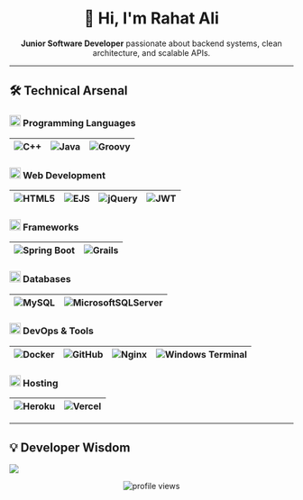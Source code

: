 <h1 align="center">👋 Hi, I'm Rahat Ali</h1>

<p align="center">
  <b>Junior Software Developer</b> passionate about backend systems, clean architecture, and scalable APIs.
</p>


---

## 🛠️ Technical Arsenal

### <img src="https://cdn-icons-png.flaticon.com/512/6132/6132222.png" width="20"/> Programming Languages
| ![C++](https://img.shields.io/badge/c++-%2300599C.svg?style=for-the-badge&logo=c%2B%2B&logoColor=white) | ![Java](https://img.shields.io/badge/java-%23ED8B00.svg?style=for-the-badge&logo=openjdk&logoColor=white) | ![Groovy](https://img.shields.io/badge/groovy-%23468AFF.svg?style=for-the-badge&logo=apachegroovy&logoColor=white) |
|----------|----------|----------|

### <img src="https://cdn-icons-png.flaticon.com/512/1055/1055687.png" width="20"/> Web Development
| ![HTML5](https://img.shields.io/badge/html5-%23E34F26.svg?style=for-the-badge&logo=html5&logoColor=white) | ![EJS](https://img.shields.io/badge/ejs-%23B4CA65.svg?style=for-the-badge&logo=ejs&logoColor=black) | ![jQuery](https://img.shields.io/badge/jquery-%230769AD.svg?style=for-the-badge&logo=jquery&logoColor=white) | ![JWT](https://img.shields.io/badge/JWT-black?style=for-the-badge&logo=JSON%20web%20tokens) |
|----------|----------|----------|----------|

### <img src="https://cdn-icons-png.flaticon.com/512/1087/1087840.png" width="20"/> Frameworks
| ![Spring Boot](https://img.shields.io/badge/spring%20boot-%236DB33F.svg?style=for-the-badge&logo=springboot&logoColor=white) | ![Grails](https://img.shields.io/badge/grails-%2300C7B7.svg?style=for-the-badge&logo=grails&logoColor=white) |
|----------|----------|

### <img src="https://cdn-icons-png.flaticon.com/512/2906/2906274.png" width="20"/> Databases
| ![MySQL](https://img.shields.io/badge/mysql-4479A1.svg?style=for-the-badge&logo=mysql&logoColor=white) | ![MicrosoftSQLServer](https://img.shields.io/badge/Microsoft%20SQL%20Server-CC2927?style=for-the-badge&logo=microsoft%20sql%20server&logoColor=white) |
|----------|----------|

### <img src="https://cdn-icons-png.flaticon.com/512/3767/3767084.png" width="20"/> DevOps & Tools
| ![Docker](https://img.shields.io/badge/docker-%230db7ed.svg?style=for-the-badge&logo=docker&logoColor=white) | ![GitHub](https://img.shields.io/badge/github-%23121011.svg?style=for-the-badge&logo=github&logoColor=white) | ![Nginx](https://img.shields.io/badge/nginx-%23009639.svg?style=for-the-badge&logo=nginx&logoColor=white) | ![Windows Terminal](https://img.shields.io/badge/Windows%20Terminal-%234D4D4D.svg?style=for-the-badge&logo=windows-terminal&logoColor=white) |
|----------|----------|----------|----------|

### <img src="https://cdn-icons-png.flaticon.com/512/2777/2777154.png" width="20"/> Hosting
| ![Heroku](https://img.shields.io/badge/heroku-%23430098.svg?style=for-the-badge&logo=heroku&logoColor=white) | ![Vercel](https://img.shields.io/badge/vercel-%23000000.svg?style=for-the-badge&logo=vercel&logoColor=white) |
|----------|----------|

---

## 💡 Developer Wisdom
![](https://quotes-github-readme.vercel.app/api?type=horizontal&theme=radical&fontSize=16)

<div align="center">
  <img src="https://komarev.com/ghpvc/?username=rahat57ali&label=Profile%20Views&color=0e75b6&style=flat" alt="profile views" />
</div>
